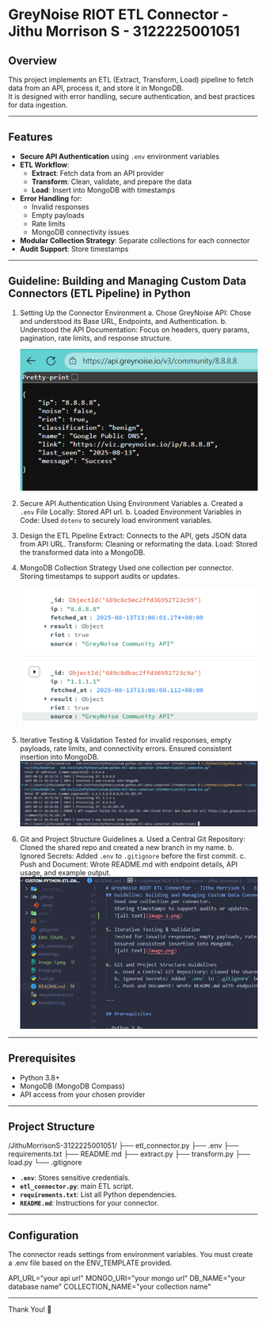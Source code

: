 # GreyNoise RIOT ETL Connector - Jithu Morrison S - 3122225001051

## Overview

This project implements an ETL (Extract, Transform, Load) pipeline to fetch data from an API, process it, and store it in MongoDB.  
It is designed with error handling, secure authentication, and best practices for data ingestion.

---

## Features

- **Secure API Authentication** using `.env` environment variables
- **ETL Workflow**:
  - **Extract**: Fetch data from an API provider
  - **Transform**: Clean, validate, and prepare the data
  - **Load**: Insert into MongoDB with timestamps
- **Error Handling** for:
  - Invalid responses
  - Empty payloads
  - Rate limits
  - MongoDB connectivity issues
- **Modular Collection Strategy**: Separate collections for each connector
- **Audit Support**: Store timestamps

---

## Guideline: Building and Managing Custom Data Connectors (ETL Pipeline) in Python

1. Setting Up the Connector Environment
   a. Chose GreyNoise API: Chose and understood its Base URL, Endpoints, and Authentication.
   b. Understood the API Documentation: Focus on headers, query params, pagination, rate limits, and response structure.

   ![alt text](image-3.png)

2. Secure API Authentication Using Environment Variables
   a. Created a `.env` File Locally: Stored API url.
   b. Loaded Environment Variables in Code: Used `dotenv` to securely load environment variables.

3. Design the ETL Pipeline
   Extract: Connects to the API, gets JSON data from API URL.
   Transform: Cleaning or reformating the data.
   Load: Stored the transformed data into a MongoDB.

4. MongoDB Collection Strategy
   Used one collection per connector.
   Storing timestamps to support audits or updates.

   ![alt text](image-1.png)

5. Iterative Testing & Validation
   Tested for invalid responses, empty payloads, rate limits, and connectivity errors.
   Ensured consistent insertion into MongoDB.
   ![alt text](image.png)

6. Git and Project Structure Guidelines
   a. Used a Central Git Repository: Cloned the shared repo and created a new branch in my name.
   b. Ignored Secrets: Added `.env` to `.gitignore` before the first commit.
   c. Push and Document: Wrote README.md with endpoint details, API usage, and example output.
   ![alt text](image-2.png)

---

## Prerequisites

- Python 3.8+
- MongoDB (MongoDB Compass)
- API access from your chosen provider

---

## Project Structure

/JithuMorrisonS-3122225001051/
├── etl_connector.py
├── .env
├── requirements.txt
├── README.md
├── extract.py
├── transform.py
├── load.py
└── .gitignore

- **`.env`**: Stores sensitive credentials.
- **`etl_connector.py`**: main ETL script.
- **`requirements.txt`**: List all Python dependencies.
- **`README.md`**: Instructions for your connector.

---

## Configuration

The connector reads settings from environment variables. You must create a .env file based on the ENV_TEMPLATE provided.

API_URL="your api url"
MONGO_URI="your mongo url"
DB_NAME="your database name"
COLLECTION_NAME="your collection name"

---

Thank You! 🚀
